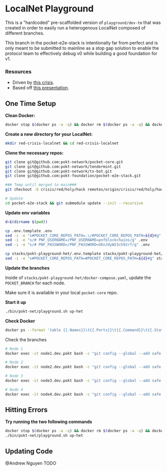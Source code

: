 # LocalNet Playground

This is a "hardcoded" pre-scaffolded version of `playground/dev-tm` that was created in order to easily run a heterogenous LocalNet composed of different branches.

This branch in the pocket-e2e-stack is intentionally far from perfect and is only meant to be submitted to mainline as a stop gap solution to enable the protocol team to effectively debug v0 while building a good foundation for v1.

### Resources

- Driven by [this crisis](https://www.notion.so/2022-04-15-a57d7f3cf9404757834a40261464b77c).
- Based off [this presentation](https://docs.google.com/presentation/d/1mk0XogopENCI_4WXXvSYm1_DG8EhRLIpwpZQNIA5vqM/edit#slide=id.g1067626419f_0_48).

## One Time Setup

**Clean Docker:**

```bash
docker stop $(docker ps -a -q) && docker rm $(docker ps -a -q) && docker rmi $(docker images -q) && docker volume rm $(docker volume ls -q)
```

**Create a new directory for your LocalNet:**

```bash
mkdir red-crisis-localnet && cd red-crisis-localnet
```

**Clone the necessary repos:**

```bash
git clone git@github.com:pokt-network/pocket-core.git
git clone git@github.com:pokt-network/tendermint.git
git clone git@github.com:pokt-network/tx-bot.git
git clone git@github.com:pokt-foundation/pocket-e2e-stack.git

### Temp until merged to main###
git checkout -b crisis/red/holy/hack remotes/origin/crisis/red/holy/hack

# Update
cd pocket-e2e-stack && git submodule update --init --recursive
```

**Update env variables**

```bash
d=$(dirname $(pwd))

cp .env.template .env
sed -i -e "s#POCKET_CORE_REPOS_PATH=.\/#POCKET_CORE_REPOS_PATH=${d}#g" .env
sed -i -e "s/# PNF_USERNAME=/PNF_USERNAME=pnfblockchains/g" .env
sed -i -e "s/# PNF_PASSWORD=/PNF_PASSWORD=UEnJdyW23ch92rf/g" .env

cp stacks/pokt-playground-het/.env.template stacks/pokt-playground-het/.env
sed -i -e "s#POCKET_CORE_REPOS_PATH=#POCKET_CORE_REPOS_PATH=${d}#g" stacks/pokt-playground-het/.env
```

**Update the branches**

Inside of `stacks/pokt-playground-het/docker-compose.yaml`, update the `POCKET_BRANCH` for each node.

Make sure it is available in your local `pocket-core` repo.

**Start it up**

```bash
./bin/pokt-net/playground.sh up-het
```

**Check Docker**

```bash
docker ps --format 'table {{.Names}}\t{{.Ports}}\t{{.Command}}\t{{.Status}}’
```

Check the branches

```bash
# Node 1
docker exec -it node1.dev.pokt bash -c "git config --global --add safe.directory /go/src/github.com/pokt-network/pocket-core && git --git-dir /go/src/github.com/pokt-network/pocket-core/.git branch"

# Node 2
docker exec -it node2.dev.pokt bash -c "git config --global --add safe.directory /go/src/github.com/pokt-network/pocket-core && git --git-dir /go/src/github.com/pokt-network/pocket-core/.git branch"

# Node 3
docker exec -it node3.dev.pokt bash -c "git config --global --add safe.directory /go/src/github.com/pokt-network/pocket-core && git --git-dir /go/src/github.com/pokt-network/pocket-core/.git branch"

# Node 4
docker exec -it node4.dev.pokt bash -c "git config --global --add safe.directory /go/src/github.com/pokt-network/pocket-core && git --git-dir /go/src/github.com/pokt-network/pocket-core/.git branch"
```

## Hitting Errors

**Try running the two following commands**

```bash
docker stop $(docker ps -a -q) && docker rm $(docker ps -a -q) && docker rmi $(docker images -q) && docker volume rm $(docker volume ls -q)
./bin/pokt-net/playground.sh up-het
```

## Updating Code

@Andrew Nguyen TODO